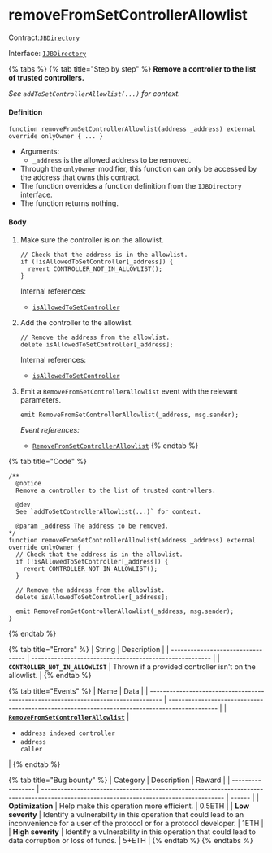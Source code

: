 # removeFromSetControllerAllowlist

Contract:[`JBDirectory`](../)​‌

Interface: [`IJBDirectory`](../../../interfaces/ijbdirectory.md)

{% tabs %}
{% tab title="Step by step" %}
**Remove a controller to the list of trusted controllers.**

_See `addToSetControllerAllowlist(...)` for context._

#### Definition

```solidity
function removeFromSetControllerAllowlist(address _address) external override onlyOwner { ... }
```

* Arguments:
  * `_address` is the allowed address to be removed.
* Through the `onlyOwner` modifier, this function can only be accessed by the address that owns this contract.
* The function overrides a function definition from the `IJBDirectory` interface.
* The function returns nothing.

#### Body

1.  Make sure the controller is on the allowlist.

    ```solidity
    // Check that the address is in the allowlist.
    if (!isAllowedToSetController[_address]) {
      revert CONTROLLER_NOT_IN_ALLOWLIST();
    }
    ```

    Internal references:

    * [`isAllowedToSetController`](properties/isallowedtosetcontroller.md)
2.  Add the controller to the allowlist.

    ```solidity
    // Remove the address from the allowlist.
    delete isAllowedToSetController[_address];
    ```

    Internal references:

    * [`isAllowedToSetController`](properties/isallowedtosetcontroller.md)
3.  Emit a `RemoveFromSetControllerAllowlist` event with the relevant parameters.

    ```solidity
    emit RemoveFromSetControllerAllowlist(_address, msg.sender);
    ```

    _Event references:_

    * [`RemoveFromSetControllerAllowlist`](../events/removefromsetcontrollerallowlist.md)
{% endtab %}

{% tab title="Code" %}
```solidity
/** 
  @notice
  Remove a controller to the list of trusted controllers.

  @dev
  See `addToSetControllerAllowlist(...)` for context.

  @param _address The address to be removed.
*/
function removeFromSetControllerAllowlist(address _address) external override onlyOwner {
  // Check that the address is in the allowlist.
  if (!isAllowedToSetController[_address]) {
    revert CONTROLLER_NOT_IN_ALLOWLIST();
  }

  // Remove the address from the allowlist.
  delete isAllowedToSetController[_address];

  emit RemoveFromSetControllerAllowlist(_address, msg.sender);
}
```
{% endtab %}

{% tab title="Errors" %}
| String                            | Description                                             |
| --------------------------------- | ------------------------------------------------------- |
| **`CONTROLLER_NOT_IN_ALLOWLIST`** | Thrown if a provided controller isn't on the allowlist. |
{% endtab %}

{% tab title="Events" %}
| Name                                                                               | Data                                                                                          |
| ---------------------------------------------------------------------------------- | --------------------------------------------------------------------------------------------- |
| [**`RemoveFromSetControllerAllowlist`**](../events/addtosetcontrollerallowlist.md) | <ul><li><code>address indexed controller</code></li><li><code>address caller</code></li></ul> |
{% endtab %}

{% tab title="Bug bounty" %}
| Category          | Description                                                                                                                            | Reward |
| ----------------- | -------------------------------------------------------------------------------------------------------------------------------------- | ------ |
| **Optimization**  | Help make this operation more efficient.                                                                                               | 0.5ETH |
| **Low severity**  | Identify a vulnerability in this operation that could lead to an inconvenience for a user of the protocol or for a protocol developer. | 1ETH   |
| **High severity** | Identify a vulnerability in this operation that could lead to data corruption or loss of funds.                                        | 5+ETH  |
{% endtab %}
{% endtabs %}
